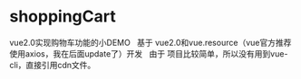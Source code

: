 # shoppingCart

vue2.0实现购物车功能的小DEMO
 
基于 vue2.0和vue.resource（vue官方推荐使用axios，我在后面update了）开发
 
由于 项目比较简单，所以没有用到vue-cli，直接引用cdn文件。
